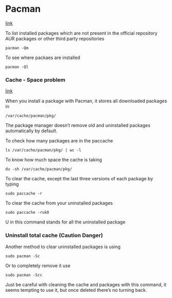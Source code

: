 # Pacman 

[link](https://itsfoss.com/pacman-command/)

To list installed packages which are not present in the official repository
AUR packages or other third party repositories
```
pacman -Qm 
```

To see where packaes are installed
```
pacman -Ql
```


### Cache - Space problem

[link](https://discovery.endeavouros.com/articles/root-partition-full-dont-panic-clear-pacmans-cache-first/2020/03/)

When you install a package with Pacman, it stores all downloaded packages in
```
/var/cache/pacman/pkg/ 
```

The package manager doesn’t remove old and uninstalled packages 
automatically by default.

To check how many packages are in the paccache
```
ls /var/cache/pacman/pkg/ | wc -l
```

To know how much space the cache is taking
```
du -sh /var/cache/pacman/pkg/
```

To clear the cache, except the last three versions of each package by typing
```
sudo paccache -r
```

To clear the cache from your uninstalled packages
```
sudo paccache -ruk0
```
U in this command stands for all the uninstalled package

### Uninstall total cache (Caution Danger)

Another method to clear uninstalled packages is using
```
sudo pacman -Sc
```
Or to completely remove it use
```
sudo pacman -Scc
```
Just be careful with cleaning the cache and packages with this command,
it seems tempting to use it, but once deleted there’s no turning back.

